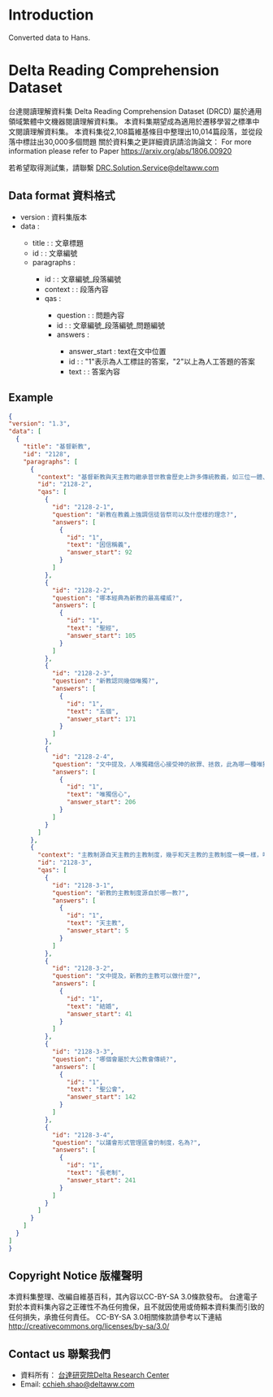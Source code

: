 # Introduction

Converted data to Hans.

# Delta Reading Comprehension Dataset 
台達閱讀理解資料集 Delta Reading Comprehension Dataset (DRCD) 屬於通用領域繁體中文機器閱讀理解資料集。
本資料集期望成為適用於遷移學習之標準中文閱讀理解資料集。
本資料集從2,108篇維基條目中整理出10,014篇段落，並從段落中標註出30,000多個問題
關於資料集之更詳細資訊請洽詢論文：
For more information please refer to Paper https://arxiv.org/abs/1806.00920

若希望取得測試集，請聯繫 <a href="mailto:DRC.Solution.Service@deltaww.com">DRC.Solution.Service@deltaww.com</a>

## Data format 資料格式

- version : <String> 資料集版本
- data : <Array>
  - title : <String> : 文章標題
  - id : <String> : 文章編號
  - paragraphs : <Array>
    - id : <String> : 文章編號_段落編號
    - context : <String> : 段落內容
    - qas : <Array>
      - question : <String> : 問題內容
      - id :<String> : 文章編號_段落編號_問題編號
      - answers : <Arrays>
        - answer_start : <int> text在文中位置
        - id : <String> : "1"表示為人工標註的答案，"2"以上為人工答題的答案
        - text : <string> : 答案內容
## Example
  
  ```json
{
  "version": "1.3",
  "data": [
    {
      "title": "基督新教",
      "id": "2128",
      "paragraphs": [
        {
          "context": "基督新教與天主教均繼承普世教會歷史上許多傳統教義，如三位一體、聖經作為上帝的啟示、原罪、認罪、最後審判等等，但有別於天主教和東正教，新教在行政上沒有單一組織架構或領導，而且在教義上強調因信稱義、信徒皆祭司， 以聖經作為最高權威，亦因此否定以教宗為首的聖統制、拒絕天主教教條中關於聖傳與聖經具同等地位的教導。新教各宗派間教義不盡相同，但一致認同五個唯獨：唯獨恩典：人的靈魂得拯救唯獨是神的恩典，是上帝送給人的禮物。唯獨信心：人唯獨藉信心接受神的赦罪、拯救。唯獨基督：作為人類的代罪羔羊，耶穌基督是人與上帝之間唯一的調解者。唯獨聖經：唯有聖經是信仰的終極權威。唯獨上帝的榮耀：唯獨上帝配得讚美、榮耀",
          "id": "2128-2",
          "qas": [
            {
              "id": "2128-2-1",
              "question": "新教在教義上強調信徒皆祭司以及什麼樣的理念?",
              "answers": [
                {
                  "id": "1",
                  "text": "因信稱義",
                  "answer_start": 92
                }
              ]
            },
            {
              "id": "2128-2-2",
              "question": "哪本經典為新教的最高權威?",
              "answers": [
                {
                  "id": "1",
                  "text": "聖經",
                  "answer_start": 105
                }
              ]
            },
            {
              "id": "2128-2-3",
              "question": "新教認同幾個唯獨?",
              "answers": [
                {
                  "id": "1",
                  "text": "五個",
                  "answer_start": 171
                }
              ]
            },
            {
              "id": "2128-2-4",
              "question": "文中提及，人唯獨藉信心接受神的赦罪、拯救，此為哪一種唯獨?",
              "answers": [
                {
                  "id": "1",
                  "text": "唯獨信心",
                  "answer_start": 206
                }
              ]
            }
          ]
        },
        {
          "context": "主教制源自天主教的主教制度，幾乎和天主教的主教制度一模一樣，唯一不同的是主教亦可以結婚。天主教的主教制是在使徒們去世後於第二、三世紀興起的主教制度，所以可以說主教制是整個基督宗教中歷史最悠久的神職人員制度。現在行主教制的新教教會已經很少，聖公會就是沿用主教制，從教會制度和禮儀上看來，聖公會基本上屬大公教會傳統。路德宗和衛理公會則由各區會自行選擇使用主教制還是長老制；在香港和澳門，路德會和衛理公會就選用了長老制。然而，在歐洲，例如瑞典、芬蘭、挪威、德國等地，他們則通常採用主教制。長老制，是一個以議會形式管理區會的制度。議會內的成員由各教會選出長老，代表該教會出席會議。顧名思義，長老會就是採用長老制的教會。採用長老制的教會有基督教改革宗長老會、台灣基督長老教會、韓國基督長老教會等。",
          "id": "2128-3",
          "qas": [
            {
              "id": "2128-3-1",
              "question": "新教的主教制度源自於哪一教?",
              "answers": [
                {
                  "id": "1",
                  "text": "天主教",
                  "answer_start": 5
                }
              ]
            },
            {
              "id": "2128-3-2",
              "question": "文中提及，新教的主教可以做什麼?",
              "answers": [
                {
                  "id": "1",
                  "text": "結婚",
                  "answer_start": 41
                }
              ]
            },
            {
              "id": "2128-3-3",
              "question": "哪個會屬於大公教會傳統?",
              "answers": [
                {
                  "id": "1",
                  "text": "聖公會",
                  "answer_start": 142
                }
              ]
            },
            {
              "id": "2128-3-4",
              "question": "以議會形式管理區會的制度，名為?",
              "answers": [
                {
                  "id": "1",
                  "text": "長老制",
                  "answer_start": 241
                }
              ]
            }
          ]
        }
      ]
    }
  ]
}
  
  ```
## Copyright Notice 版權聲明

本資料集整理、改編自維基百科，其內容以CC-BY-SA 3.0條款發布。
台達電子對於本資料集內容之正確性不為任何擔保，且不就因使用或倚賴本資料集而引致的任何損失，承擔任何責任。
CC-BY-SA 3.0相關條款請參考以下連結
http://creativecommons.org/licenses/by-sa/3.0/

## Contact us 聯繫我們 

- 資料所有： <a href="http://www.deltaww.com/about/innovation_ch.aspx?secID=5&amp;pid=4&amp;tid=0&amp;hl=zh-TW">台達研究院Delta Research Center</a>
- Email: <a href="mailto:cchieh.shao@deltaww.com">cchieh.shao@deltaww.com</a>
